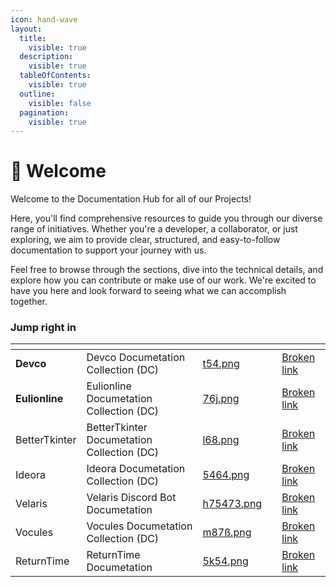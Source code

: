 ```yaml
---
icon: hand-wave
layout:
  title:
    visible: true
  description:
    visible: true
  tableOfContents:
    visible: true
  outline:
    visible: false
  pagination:
    visible: true
---
```


# 👋 Welcome

Welcome to the Documentation Hub for all of our Projects!

Here, you'll find comprehensive resources to guide you through our diverse range of initiatives. Whether you're a developer, a collaborator, or just exploring, we aim to provide clear, structured, and easy-to-follow documentation to support your journey with us.

Feel free to browse through the sections, dive into the technical details, and explore how you can contribute or make use of our work. We're excited to have you here and look forward to seeing what we can accomplish together.

### Jump right in

<table data-view="cards"><thead><tr><th></th><th></th><th data-hidden data-card-cover data-type="files"></th><th data-hidden></th><th data-hidden data-card-target data-type="content-ref"></th></tr></thead><tbody><tr><td><strong>Devco</strong></td><td>Devco Documetation Collection (DC)</td><td><a href=".gitbook/assets/t54.png">t54.png</a></td><td></td><td><a href="broken-reference">Broken link</a></td></tr><tr><td><strong>Eulionline</strong></td><td>Eulionline Documetation Collection (DC)</td><td><a href=".gitbook/assets/76j.png">76j.png</a></td><td></td><td><a href="broken-reference">Broken link</a></td></tr><tr><td>BetterTkinter</td><td>BetterTkinter Documetation Collection (DC)</td><td><a href=".gitbook/assets/l68.png">l68.png</a></td><td></td><td><a href="broken-reference">Broken link</a></td></tr><tr><td>Ideora</td><td>Ideora Documetation Collection (DC)</td><td><a href=".gitbook/assets/5464.png">5464.png</a></td><td></td><td><a href="broken-reference">Broken link</a></td></tr><tr><td>Velaris</td><td>Velaris Discord Bot Documetation</td><td><a href=".gitbook/assets/h75473.png">h75473.png</a></td><td></td><td><a href="broken-reference">Broken link</a></td></tr><tr><td>Vocules</td><td>Vocules Documetation Collection (DC)</td><td><a href=".gitbook/assets/m87ß.png">m87ß.png</a></td><td></td><td><a href="broken-reference">Broken link</a></td></tr><tr><td>ReturnTime</td><td>ReturnTime Documetation</td><td><a href=".gitbook/assets/5k54.png">5k54.png</a></td><td></td><td><a href="broken-reference">Broken link</a></td></tr></tbody></table>
